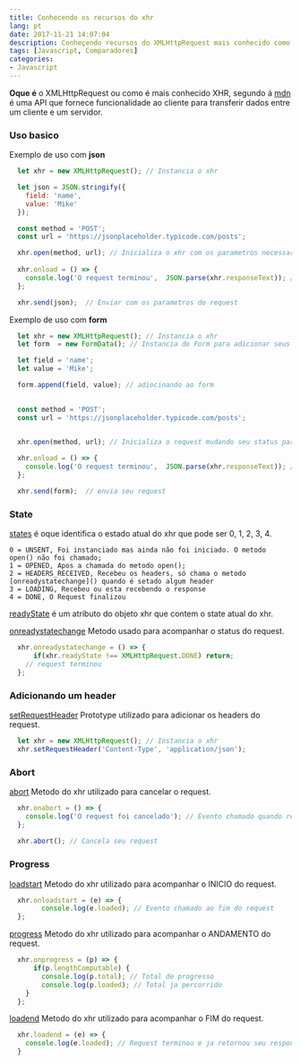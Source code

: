 ```yaml
---
title: Conhecendo os recursos do xhr
lang: pt
date: 2017-11-21 14:07:04
description: Conheçendo recursos do XMLHttpRequest mais conhecido como XHR.
tags: [Javascript, Comparadores]
categories: 
- Javascript
---
```

**Oque é** o XMLHttpRequest ou como é mais conhecido XHR, segundo á [mdn](https://developer.mozilla.org/pt-BR/docs/Web/API/XMLHttpRequest) é uma API que fornece funcionalidade ao cliente para transferir dados entre um cliente e um servidor.
### Uso basico
Exemplo de uso com **json**
```javascript
  let xhr = new XMLHttpRequest(); // Instancia o xhr 

  let json = JSON.stringify({
    field: 'name',
    value: 'Mike'
  });

  const method = 'POST';
  const url = 'https://jsonplaceholder.typicode.com/posts';

  xhr.open(method, url); // Inicializa o xhr com os parametros necessarios
  
  xhr.onload = () => { 
    console.log('O request terminou',  JSON.parse(xhr.responseText)); // Evento chamado ao fim do request
  };

  xhr.send(json);  // Enviar com os parametros do request
```
Exemplo de uso com **form**
```javascript
  let xhr = new XMLHttpRequest(); // Instancia o xhr
  let form  = new FormData(); // Instancia do Form para adicionar seus campos

  let field = 'name';
  let value = 'Mike';

  form.append(field, value); // adiocinando ao form 
  

  const method = 'POST';
  const url = 'https://jsonplaceholder.typicode.com/posts';


  xhr.open(method, url); // Inicializa o request mudando seu status para 1
  
  xhr.onload = () => { 
    console.log('O request terminou',  JSON.parse(xhr.responseText)); // status termina com status 4
  };

  xhr.send(form);  // envia seu request
```

### State 

[states](https://xhr.spec.whatwg.org/#states) é oque identifica o estado atual do xhr que pode ser 0, 1, 2, 3, 4.

```
0 = UNSENT, Foi instanciado mas ainda não foi iniciado. O metodo open() não foi chamado;
1 = OPENED, Apos a chamada do metodo open();
2 = HEADERS_RECEIVED, Recebeu os headers, só chama o metodo [onreadystatechange]() quando é setado algum header
3 = LOADING, Recebeu ou esta recebendo o response
4 = DONE, O Request finalizou
``` 
[readyState](https://xhr.spec.whatwg.org/#dom-xmlhttprequest-readystate) é um atributo do objeto xhr que contem o state atual do xhr. 

[onreadystatechange](https://xhr.spec.whatwg.org/#event-xhr-readystatechange) Metodo usado para acompanhar o status do request.

```javascript
  xhr.onreadystatechange = () => { 
	  if(xhr.readyState !== XMLHttpRequest.DONE) return;
    // request terminou
  };
```

### Adicionando um header

[setRequestHeader](https://xhr.spec.whatwg.org/#dom-xmlhttprequest-setrequestheader) Prototype utilizado para adicionar os headers do request.

```javascript
  let xhr = new XMLHttpRequest(); // Instancia o xhr
  xhr.setRequestHeader('Content-Type', 'application/json');
```

### Abort

[abort](https://xhr.spec.whatwg.org/#dom-xmlhttprequest-abort) Metodo do xhr utilizado para cancelar o request.

```javascript
  xhr.onabort = () => {
    console.log('O request foi cancelado'); // Evento chamado quando request é cancelado
  };
  
  xhr.abort(); // Cancela seu request
```

### Progress

[loadstart](https://xhr.spec.whatwg.org/#event-xhr-loadstart) Metodo do xhr utilizado para acompanhar o INICIO do request.

```javascript
  xhr.onloadstart = (e) => { 
    	console.log(e.loaded); // Evento chamado ao fim do request
  };
```

[progress](https://xhr.spec.whatwg.org/#event-xhr-progress) Metodo do xhr utilizado para acompanhar o ANDAMENTO do request.

```javascript
  xhr.onprogress = (p) => { 
	  if(p.lengthComputable) {
    	console.log(p.total); // Total de progresso
    	console.log(p.loaded); // Total ja percorrido
    }
  };
```

[loadend](https://xhr.spec.whatwg.org/#event-xhr-loadend) Metodo do xhr utilizado para acompanhar o FIM do request.

```javascript
  xhr.loadend = (e) => {
    console.log(e.loaded); // Request terminou e ja retornou seu response
  }
```